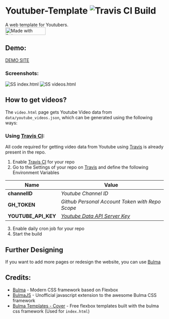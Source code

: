 # Youtuber-Template  ![Travis CI Build](https://travis-ci.org/HackeSta/youtuber-template.svg?branch=master)
A web template for Youtubers.  
<a href="https://bulma.io">
  <img src="https://bulma.io/images/made-with-bulma.png" alt="Made with Bulma" width="128" height="24">
</a>  
## Demo:

[DEMO SITE](https://hackesta.github.io/youtuber-template/index.html)
### Screenshots:
![SS index.html](https://i.imgur.com/Wtgrf5q.png)
![SS videos.html](https://i.imgur.com/LupfbUP.png)
## How to get videos?  
The ` video.html ` page gets Youtube Video data from ` data/youtube_videos.json `, which can be generated using the following ways:   
### Using [Travis CI](https://travis-ci.org/):  
All code required for getting video data from Youtube using [Travis](https://travis-ci.org/) is already present in the repo.  
1. Enable [Travis CI](https://travis-ci.org/) for your repo
2. Go to the Settings of your repo on [Travis](https://travis-ci.org/) and define the following Environment Variables  

| Name | Value |  
| ---- | ----- |
| **channelID** | *Youtube Channel ID* |
| **GH_TOKEN** | *Github Personal Account Token with Repo Scope* |
| **YOUTUBE_API_KEY** | *[Youtube Data API Server Key](https://developers.google.com/youtube/registering_an_application#Create_API_Keys)* |  

3. Enable daily cron job for your repo
4. Start the build

## Further Designing  
If you want to add more pages or redesign the website, you can use [Bulma](https://bulma.io/)

## Credits:
* [Bulma](https://bulma.io) - Modern CSS framework based on Flexbox
* [BulmaJS](https://github.com/VizuaaLOG/BulmaJS) - Unofficial javascript extension to the awesome Bulma CSS framework  
* [Bulma Templates - Cover](https://github.com/dansup/bulma-templates) - Free flexbox templates built with the bulma css framework (Used for ` index.html `)
